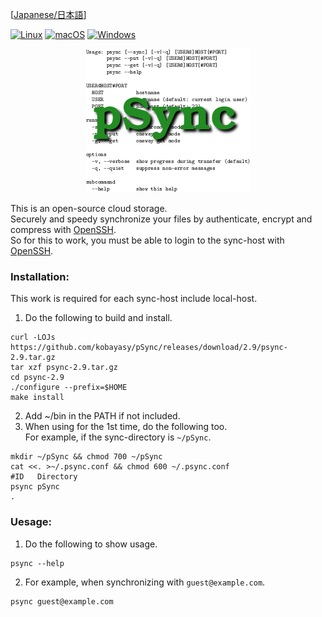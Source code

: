 [[Japanese/日本語](README_ja.md)]

[![Linux](https://github.com/kobayasy/pSync/workflows/Linux/badge.svg)](https://github.com/kobayasy/pSync/actions/workflows/build-linux.yml)
[![macOS](https://github.com/kobayasy/pSync/workflows/macOS/badge.svg)](https://github.com/kobayasy/pSync/actions/workflows/build-macos.yml)
[![Windows](https://github.com/kobayasy/pSync/workflows/Windows/badge.svg)](https://github.com/kobayasy/pSync/actions/workflows/build-windows.yml)

<div align="center"><img src="psync.png" alt="pSync"></div>

This is an open-source cloud storage.  
Securely and speedy synchronize your files by authenticate, encrypt and compress with [OpenSSH].  
So for this to work, you must be able to login to the sync-host with [OpenSSH].  

### Installation:
This work is required for each sync-host include local-host.  
1. Do the following to build and install.  
```
curl -LOJs https://github.com/kobayasy/pSync/releases/download/2.9/psync-2.9.tar.gz
tar xzf psync-2.9.tar.gz
cd psync-2.9
./configure --prefix=$HOME
make install
```
2. Add ~/bin in the PATH if not included.  
3. When using for the 1st time, do the following too.  
For example, if the sync-directory is `~/pSync`.  
```
mkdir ~/pSync && chmod 700 ~/pSync
cat <<. >~/.psync.conf && chmod 600 ~/.psync.conf
#ID   Directory
psync pSync
.
```

### Uesage:
1. Do the following to show usage.  
```
psync --help
```
2. For example, when synchronizing with `guest@example.com`.  
```
psync guest@example.com
```

[OpenSSH]: https://www.openssh.com
